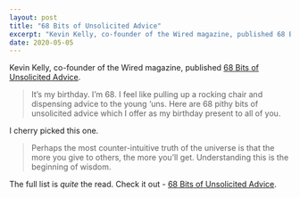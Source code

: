 ```yaml
---
layout: post
title: "68 Bits of Unsolicited Advice"
excerpt: "Kevin Kelly, co-founder of the Wired magazine, published 68 Bits of Unsolicited Advice"
date: 2020-05-05
---
```


Kevin Kelly, co-founder of the Wired magazine, published [68 Bits of Unsolicited Advice](https://kk.org/thetechnium/68-bits-of-unsolicited-advice/).

> It’s my birthday. I’m 68. I feel like pulling up a rocking chair and dispensing advice to the young ‘uns. Here are 68 pithy bits of unsolicited advice which I offer as my birthday present to all of you.

I cherry picked this one.

> Perhaps the most counter-intuitive truth of the universe is that the more you give to others, the more you’ll get. Understanding this is the beginning of wisdom.

The full list is _quite_ the read. Check it out - [68 Bits of Unsolicited Advice](https://kk.org/thetechnium/68-bits-of-unsolicited-advice/).
